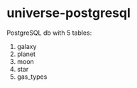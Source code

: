 # universe-postgresql
PostgreSQL db with 5 tables:

1. galaxy
2. planet
3. moon
4. star
5. gas_types